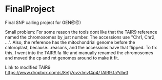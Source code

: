 # FinalProject
Final SNP calling project for GEN@@)

Small problem: For some reason the tools dont like that the TAIR9 reference named the chromosomes by just number. The accessions use "Chr1, Chr2, ...". Also, the reference has the mitochondrial genome before the chloroplast, because...reasons, and the accessions have that flipped. To fix this, I went into the TAIR9.fa file and manually renamed the chromosomes and moved the cp and mt genomes around to make it fit.

Link to modified TAIR9 https://www.dropbox.com/s/8efj7ovzdmvf4p4/TAIR9.fa?dl=0
